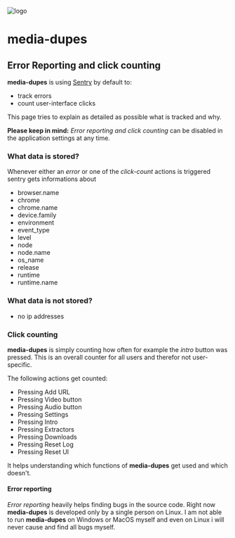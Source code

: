 ![logo](https://raw.githubusercontent.com/yafp/media-dupes/master/.github/logo/128x128.png)

# media-dupes

## Error Reporting and click counting
**media-dupes** is using [Sentry](https://sentry.io/for/javascript/) by default to:

* track errors
* count user-interface clicks

This page tries to explain as detailed as possible what is tracked and why.

**Please keep in mind:** *Error reporting and click counting* can be disabled in the application settings at any time.

### What data is stored?
Whenever either an *error* or one of the *click-count* actions is triggered sentry gets informations about

* browser.name
* chrome
* chrome.name
* device.family
* environment
* event_type
* level
* node
* node.name
* os_name
* release
* runtime
* runtime.name


### What data is not stored?

* no ip addresses

### Click counting
**media-dupes** is simply counting how often for example the *intro* button was pressed. This is an overall counter for all users and therefor not user-specific.

The following actions get counted:

* Pressing <kbh>Add URL</kbh>
* Pressing <kbh>Video button</kbh>
* Pressing <kbh>Audio button</kbh>
* Pressing <kbh>Settings</kbh>
* Pressing <kbh>Intro</kbh>
* Pressing <kbh>Extractors</kbh>
* Pressing <kbh>Downloads</kbh>
* Pressing <kbh>Reset Log</kbh>
* Pressing <kbh>Reset UI</kbh>

It helps understanding which functions of **media-dupes** get used and which doesn't.


#### Error reporting
*Error reporting* heavily helps finding bugs in the source code. Right now **media-dupes** is developed only by a single person on Linux. I am not able to run **media-dupes** on Windows or MacOS myself and even on Linux i will never cause and find all bugs myself.
